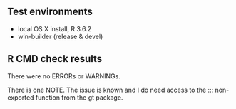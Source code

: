 ## Test environments
* local OS X install, R 3.6.2
* win-builder (release & devel)

## R CMD check results
There were no ERRORs or WARNINGs. 

There is one NOTE. The issue is known and I do need access to the :::
non-exported function from the gt package. 
